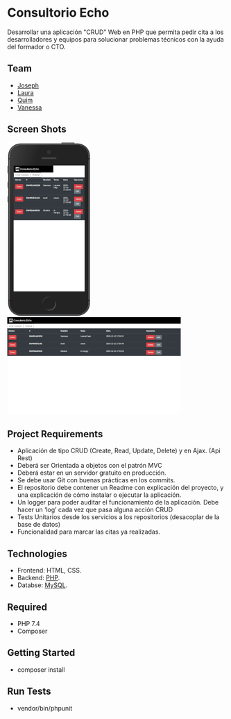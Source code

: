 # Consultorio Echo

Desarrollar una aplicación "CRUD" Web en PHP que permita pedir cita a los desarrolladores y equipos para solucionar problemas técnicos con la ayuda del formador o CTO.

## Team
- [Joseph](https://github.com/JosephCrespin)
- [Laura](https://github.com/Nau-crc)
- [Quim](https://github.com/Joaquim-Frances)
- [Vanessa](https://github.com/vanessacor)

## Screen Shots

![](src/assets/images/mobile1.png)
![](src/assets/images/desktop.png)

## Project Requirements

- Aplicación de tipo CRUD (Create, Read, Update, Delete) y en Ajax. (Api Rest)
- Deberá ser Orientada a objetos con el patrón MVC
- Deberá estar en un servidor gratuito en producción.
- Se debe usar Git con buenas prácticas en los commits.
- El repositorio debe contener un Readme con explicación del proyecto, y una explicación de cómo instalar o ejecutar la aplicación.
- Un logger para poder auditar el funcionamiento de la aplicación. Debe hacer un ‘log’ cada vez que pasa alguna acción CRUD
- Tests Unitarios desde los servicios a los repositorios (desacoplar de la base de datos)
- Funcionalidad para marcar las citas ya realizadas.    

## Technologies

- Frontend: HTML, CSS.
- Backend: [PHP](https://www.php.net/).
- Databse: [MySQL](https://www.mysql.com/).

## Required

- PHP 7.4
- Composer

## Getting Started

- composer install

## Run Tests

- vendor/bin/phpunit



